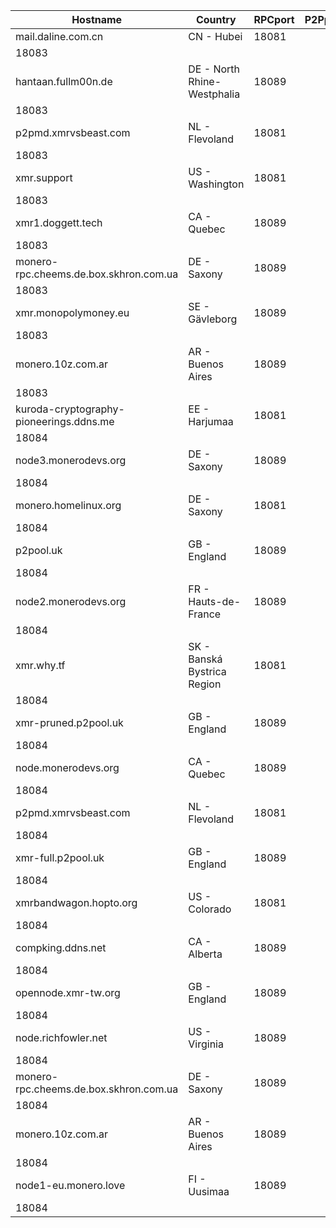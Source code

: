 Hostname | Country | RPCport | P2Pport
--- | --- | --- | ---
mail.daline.com.cn | CN - Hubei | 18081
 | 18083
hantaan.fullm00n.de | DE - North Rhine-Westphalia | 18089
 | 18083
p2pmd.xmrvsbeast.com | NL - Flevoland | 18081
 | 18083
xmr.support | US - Washington | 18081
 | 18083
xmr1.doggett.tech | CA - Quebec | 18089
 | 18083
monero-rpc.cheems.de.box.skhron.com.ua | DE - Saxony | 18089
 | 18083
xmr.monopolymoney.eu | SE - Gävleborg | 18089
 | 18083
monero.10z.com.ar | AR - Buenos Aires | 18089
 | 18083
kuroda-cryptography-pioneerings.ddns.me | EE - Harjumaa | 18081
 | 18084
node3.monerodevs.org | DE - Saxony | 18089
 | 18084
monero.homelinux.org | DE - Saxony | 18081
 | 18084
p2pool.uk | GB - England | 18089
 | 18084
node2.monerodevs.org | FR - Hauts-de-France | 18089
 | 18084
xmr.why.tf | SK - Banská Bystrica Region | 18081
 | 18084
xmr-pruned.p2pool.uk | GB - England | 18089
 | 18084
node.monerodevs.org | CA - Quebec | 18089
 | 18084
p2pmd.xmrvsbeast.com | NL - Flevoland | 18081
 | 18084
xmr-full.p2pool.uk | GB - England | 18089
 | 18084
xmrbandwagon.hopto.org | US - Colorado | 18081
 | 18084
compking.ddns.net | CA - Alberta | 18089
 | 18084
opennode.xmr-tw.org | GB - England | 18089
 | 18084
node.richfowler.net | US - Virginia | 18089
 | 18084
monero-rpc.cheems.de.box.skhron.com.ua | DE - Saxony | 18089
 | 18084
monero.10z.com.ar | AR - Buenos Aires | 18089
 | 18084
node1-eu.monero.love | FI - Uusimaa | 18089
 | 18084
